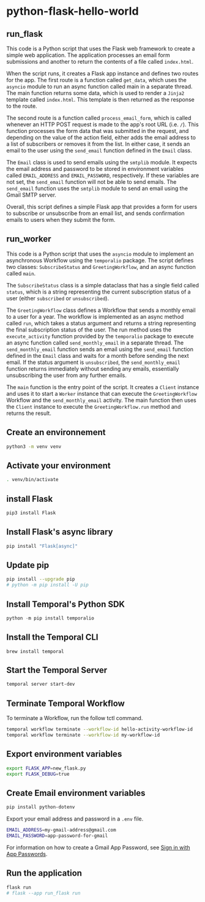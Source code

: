 # python-flask-hello-world

## run_flask

This code is a Python script that uses the Flask web framework to create a simple web application. The application processes an email form submissions and another to return the contents of a file called `index.html`.

When the script runs, it creates a Flask app instance and defines two routes for the app. The first route is a function called `get_data`, which uses the `asyncio` module to run an async function called main in a separate thread. The main function returns some data, which is used to render a `Jinja2` template called `index.html`. This template is then returned as the response to the route.

The second route is a function called `process_email_form`, which is called whenever an HTTP POST request is made to the app's root URL (i.e. `/`). This function processes the form data that was submitted in the request, and depending on the value of the action field, either adds the email address to a list of subscribers or removes it from the list. In either case, it sends an email to the user using the `send_email` function defined in the `Email` class.

The `Email` class is used to send emails using the `smtplib` module. It expects the email address and password to be stored in environment variables called `EMAIL_ADDRESS` and `EMAIL_PASSWORD`, respectively. If these variables are not set, the `send_email` function will not be able to send emails. The `send_email` function uses the `smtplib` module to send an email using the Gmail SMTP server.

Overall, this script defines a simple Flask app that provides a form for users to subscribe or unsubscribe from an email list, and sends confirmation emails to users when they submit the form.

## run_worker

This code is a Python script that uses the `asyncio` module to implement an asynchronous Workflow using the `temporalio` package. The script defines two classes: `SubscribeStatus` and `GreetingWorkflow`, and an async function called `main`.

The `SubscribeStatus` class is a simple dataclass that has a single field called `status`, which is a string representing the current subscription status of a user (either `subscribed` or `unsubscribed`).

The `GreetingWorkflow` class defines a Workflow that sends a monthly email to a user for a year. The workflow is implemented as an async method called `run`, which takes a status argument and returns a string representing the final subscription status of the user. The run method uses the `execute_activity` function provided by the `temporalio` package to execute an async function called `send_monthly_email` in a separate thread. The `send_monthly_email` function sends an email using the `send_email` function defined in the `Email` class and waits for a month before sending the next email. If the status argument is `unsubscribed`, the `send_monthly_email` function returns immediately without sending any emails, essentially unsubscribing the user from any further emails.

The `main` function is the entry point of the script. It creates a `Client` instance and uses it to start a `Worker` instance that can execute the `GreetingWorkflow` Workflow and the `send_monthly_email` activity. The main function then uses the `Client` instance to execute the `GreetingWorkflow.run` method and returns the result.

## Create an environnement

```bash
python3 -m venv venv
```

## Activate your environment

```bash
. venv/bin/activate
```

## install Flask

```bash
pip3 install Flask
```

## Install Flask's async library

```bash
pip install "Flask[async]"
```

## Update pip

```bash
pip install --upgrade pip
# python -m pip install -U pip
```

## Install Temporal's Python SDK

```python
python -m pip install temporalio
```

## Install the Temporal CLI

```brew
brew install temporal
```

## Start the Temporal Server

```bash
temporal server start-dev
```

## Terminate Temporal Workflow

To terminate a Workflow, run the follow tctl command.

```bash
temporal workflow terminate --workflow-id hello-activity-workflow-id
temporal workflow terminate --workflow-id my-workflow-id
```

## Export environment variables

```bash
export FLASK_APP=new_flask.py
export FLASK_DEBUG=true
```

## Create Email environment variables

```bash
pip install python-dotenv
```

Export your email address and password in a `.env` file.

```bash
EMAIL_ADDRESS=my-gmail-address@gmail.com
EMAIL_PASSWORD=app-password-for-gmail
```

For information on how to create a Gmail App Password, see [Sign in with App Passwords](https://support.google.com/accounts/answer/185833).

## Run the application

```bash
flask run
# flask --app run_flask run
```
